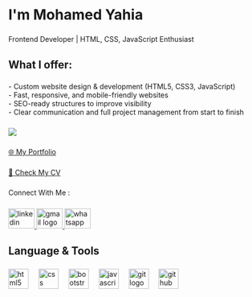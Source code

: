 <h1 align="left">I'm Mohamed Yahia</h1>

###

<p align="left">Frontend Developer | HTML, CSS, JavaScript Enthusiast</p>

###

<h2 align="left">What I offer:</h2>

###

<p align="left">- Custom website design & development (HTML5, CSS3, JavaScript)<br>- Fast, responsive, and mobile-friendly websites<br>- SEO-ready structures to improve visibility<br>- Clear communication and full project management from start to finish</p>

###

<div align="left">
  <img src="https://visitor-badge.laobi.icu/badge?page_id=mooyahia.mooyahia&left_text=Profile%20Views"  />
</div>

###

<p align="left"><a href="https://github.com/mooyahia" target="_blank">🌐 My Portfolio</a></p>

###

<p align="left"><a href="https://drive.google.com/file/d/1llBA_Kvvg8BqsBkmAg1Zir9LA-43THLP/view?usp=drive_link" target="_blank">📄 Check My CV</a></p>

###

<p align="left">Connect With Me :</p>

###

<div align="left">
  <a href="https://www.linkedin.com/in/mohamed-yahia-17462530b " target="_blank">
    <img src="https://raw.githubusercontent.com/maurodesouza/profile-readme-generator/master/src/assets/icons/social/linkedin/default.svg" width="52" height="40" alt="linkedin logo"  />
  </a>
  <a href="mailto:mohamedyahiad8@gmail.com" target="_blank">
    <img src="https://raw.githubusercontent.com/maurodesouza/profile-readme-generator/master/src/assets/icons/social/gmail/default.svg" width="52" height="40" alt="gmail logo"  />
  </a>
  <a href="https://wa.me/+201018202685" target="_blank">
    <img src="https://raw.githubusercontent.com/maurodesouza/profile-readme-generator/master/src/assets/icons/social/whatsapp/default.svg" width="52" height="40" alt="whatsapp logo"  />
  </a>
</div>

###

<h2 align="left">Language & Tools</h2>

###

<div align="left">
  <img src="https://cdn.jsdelivr.net/gh/devicons/devicon/icons/html5/html5-original.svg" height="40" alt="html5 logo"  />
  <img width="12" />
  <img src="https://cdn.jsdelivr.net/gh/devicons/devicon/icons/css3/css3-original.svg" height="40" alt="css logo"  />
  <img width="12" />
  <img src="https://cdn.jsdelivr.net/gh/devicons/devicon/icons/bootstrap/bootstrap-original.svg" height="40" alt="bootstrap logo"  />
  <img width="12" />
  <img src="https://cdn.jsdelivr.net/gh/devicons/devicon/icons/javascript/javascript-original.svg" height="40" alt="javascript logo"  />
  <img width="12" />
  <img src="https://cdn.jsdelivr.net/gh/devicons/devicon/icons/git/git-original.svg" height="40" alt="git logo"  />
  <img width="12" />
  <img src="https://cdn.jsdelivr.net/gh/devicons/devicon/icons/github/github-original.svg" height="40" alt="github logo"  />
</div>

###
